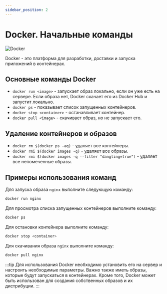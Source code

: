 ```yaml
---
sidebar_position: 2
---
```


# Docker. Начальные команды

![Docker](https://img.shields.io/badge/docker-%230db7ed.svg?style=for-the-badge&logo=docker&logoColor=white)

Docker - это платформа для разработки, доставки и запуска приложений в контейнерах.

## Основные команды Docker

- `docker run <image>` - запускает образ локально, если он уже есть на сервере. Если образа нет, Docker скачает его из Docker Hub и запустит локально.
- `docker ps` - показывает список запущенных контейнеров.
- `docker stop <container>` - останавливает контейнер.
- `docker pull <image>` - скачивает образ, но не запускает его.

## Удаление контейнеров и образов

- `docker rm $(docker ps -aq)` - удаляет все контейнеры.
- `docker rmi $(docker images -q)` - удаляет все образы.
- `docker rmi $(docker images -q --filter "dangling=true")` - удаляет все непомеченные образы.

## Примеры использования команд

Для запуска образа `nginx` выполните следующую команду:

```bash
docker run nginx
```

Для просмотра списка запущенных контейнеров выполните команду:

```bash
docker ps
```

Для остановки контейнера выполните команду:

```bash
docker stop <container>
```

Для скачивания образа `nginx` выполните команду:

```bash
docker pull nginx
```
:::tip
Для использования Docker необходимо установить его на сервер и настроить необходимые параметры. Важно также иметь образы, которые будут запускаться в контейнерах. Кроме того, Docker может быть использован для создания собственных образов и их дистрибуции.
:::